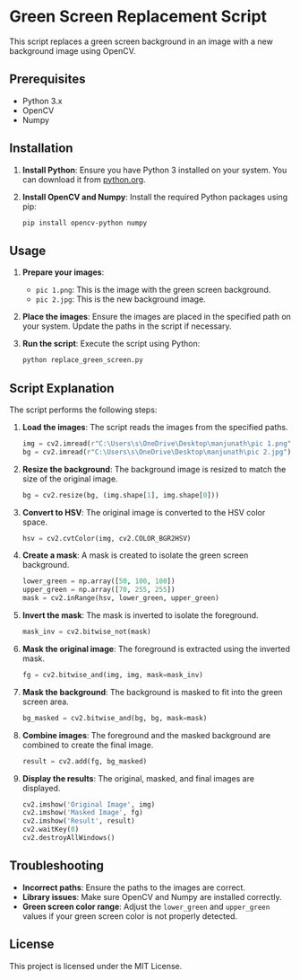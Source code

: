 # Green Screen Replacement Script

This script replaces a green screen background in an image with a new background image using OpenCV.

## Prerequisites

- Python 3.x
- OpenCV
- Numpy

## Installation

1. **Install Python**: Ensure you have Python 3 installed on your system. You can download it from [python.org](https://www.python.org/).

2. **Install OpenCV and Numpy**: Install the required Python packages using pip:
    ```sh
    pip install opencv-python numpy
    ```

## Usage

1. **Prepare your images**:
    - `pic 1.png`: This is the image with the green screen background.
    - `pic 2.jpg`: This is the new background image.

2. **Place the images**: Ensure the images are placed in the specified path on your system. Update the paths in the script if necessary.

3. **Run the script**: Execute the script using Python:
    ```sh
    python replace_green_screen.py
    ```

## Script Explanation

The script performs the following steps:

1. **Load the images**: The script reads the images from the specified paths.
    ```python
    img = cv2.imread(r"C:\Users\s\OneDrive\Desktop\manjunath\pic 1.png")
    bg = cv2.imread(r"C:\Users\s\OneDrive\Desktop\manjunath\pic 2.jpg")
    ```

2. **Resize the background**: The background image is resized to match the size of the original image.
    ```python
    bg = cv2.resize(bg, (img.shape[1], img.shape[0]))
    ```

3. **Convert to HSV**: The original image is converted to the HSV color space.
    ```python
    hsv = cv2.cvtColor(img, cv2.COLOR_BGR2HSV)
    ```

4. **Create a mask**: A mask is created to isolate the green screen background.
    ```python
    lower_green = np.array([50, 100, 100])
    upper_green = np.array([70, 255, 255])
    mask = cv2.inRange(hsv, lower_green, upper_green)
    ```

5. **Invert the mask**: The mask is inverted to isolate the foreground.
    ```python
    mask_inv = cv2.bitwise_not(mask)
    ```

6. **Mask the original image**: The foreground is extracted using the inverted mask.
    ```python
    fg = cv2.bitwise_and(img, img, mask=mask_inv)
    ```

7. **Mask the background**: The background is masked to fit into the green screen area.
    ```python
    bg_masked = cv2.bitwise_and(bg, bg, mask=mask)
    ```

8. **Combine images**: The foreground and the masked background are combined to create the final image.
    ```python
    result = cv2.add(fg, bg_masked)
    ```

9. **Display the results**: The original, masked, and final images are displayed.
    ```python
    cv2.imshow('Original Image', img)
    cv2.imshow('Masked Image', fg)
    cv2.imshow('Result', result)
    cv2.waitKey(0)
    cv2.destroyAllWindows()
    ```

## Troubleshooting

- **Incorrect paths**: Ensure the paths to the images are correct.
- **Library issues**: Make sure OpenCV and Numpy are installed correctly.
- **Green screen color range**: Adjust the `lower_green` and `upper_green` values if your green screen color is not properly detected.

## License

This project is licensed under the MIT License.
